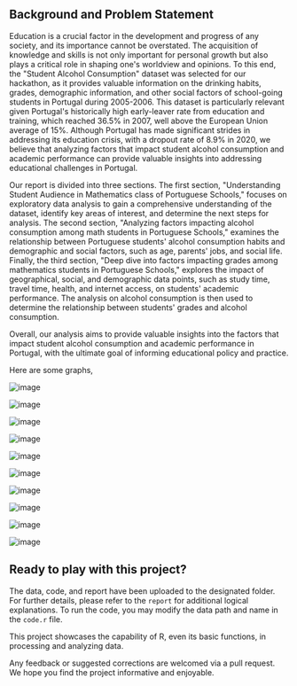 ## Background and Problem Statement

Education is a crucial factor in the development and progress of any society, and its importance cannot be overstated. The acquisition of knowledge and skills is not only important for personal growth but also plays a critical role in shaping one's worldview and opinions. To this end, the "Student Alcohol Consumption" dataset was selected for our hackathon, as it provides valuable information on the drinking habits, grades, demographic information, and other social factors of school-going students in Portugal during 2005-2006. This dataset is particularly relevant given Portugal's historically high early-leaver rate from education and training, which reached 36.5% in 2007, well above the European Union average of 15%. Although Portugal has made significant strides in addressing its education crisis, with a dropout rate of 8.9% in 2020, we believe that analyzing factors that impact student alcohol consumption and academic performance can provide valuable insights into addressing educational challenges in Portugal.

Our report is divided into three sections. The first section, "Understanding Student Audience in Mathematics class of Portuguese Schools," focuses on exploratory data analysis to gain a comprehensive understanding of the dataset, identify key areas of interest, and determine the next steps for analysis. The second section, "Analyzing factors impacting alcohol consumption among math students in Portuguese Schools," examines the relationship between Portuguese students' alcohol consumption habits and demographic and social factors, such as age, parents' jobs, and social life. Finally, the third section, "Deep dive into factors impacting grades among mathematics students in Portuguese Schools," explores the impact of geographical, social, and demographic data points, such as study time, travel time, health, and internet access, on students' academic performance. The analysis on alcohol consumption is then used to determine the relationship between students' grades and alcohol consumption.

Overall, our analysis aims to provide valuable insights into the factors that impact student alcohol consumption and academic performance in Portugal, with the ultimate goal of informing educational policy and practice.



Here are some graphs,

![image](https://user-images.githubusercontent.com/49282511/221436568-3ff32db3-43c4-408f-b6c6-259ae9c75118.png)

![image](https://user-images.githubusercontent.com/49282511/221436627-06c10740-1beb-49b4-9536-7a0319cef36f.png)

![image](https://user-images.githubusercontent.com/49282511/221436652-5c291001-b04c-44d4-88a0-4790a6184eb8.png)

![image](https://user-images.githubusercontent.com/49282511/221436674-35efd897-c030-4fa3-a520-a73b50213843.png)

![image](https://user-images.githubusercontent.com/49282511/221436712-bd45626e-bc1d-4f28-b0b7-2b94a857bdba.png)

![image](https://user-images.githubusercontent.com/49282511/221436744-82b2b9e4-933b-46cd-a9d8-c97a704b9679.png)

![image](https://user-images.githubusercontent.com/49282511/221436842-716d2ae3-a5cf-4772-950b-763c074818b1.png)

![image](https://user-images.githubusercontent.com/49282511/221436858-7a250cb2-49c8-4167-911b-2fdbb3b08b2c.png)

![image](https://user-images.githubusercontent.com/49282511/221436876-304f4613-ea23-40a7-98e7-e319df4ddb3f.png)

![image](https://user-images.githubusercontent.com/49282511/221436893-c26d4d20-d600-4035-b554-e70a1996b3fd.png)



## Ready to play with this project?

The data, code, and report have been uploaded to the designated folder. For further details, please refer to the `report` for additional logical explanations. To run the code, you may modify the data path and name in the `code.r` file. 

This project showcases the capability of R, even its basic functions, in processing and analyzing data.

Any feedback or suggested corrections are welcomed via a pull request. We hope you find the project informative and enjoyable.


